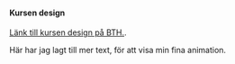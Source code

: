#### Kursen design

[Länk till kursen design på BTH.](https://dbwebb.se/kurser/design-v2).

Här har jag lagt till mer text,
för att visa min fina animation.
